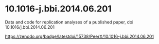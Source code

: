 # 10.1016-j.bbi.2014.06.201
Data and code for replication analyses of a published paper, doi 10.1016/j.bbi.2014.06.201

https://zenodo.org/badge/latestdoi/15738/PeerX/10.1016-j.bbi.2014.06.201
